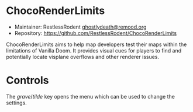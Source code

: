 # ChocoRenderLimits

 * Maintainer: RestlessRodent <ghostlydeath@remood.org>
 * Repository: https://github.com/RestlessRodent/ChocoRenderLimits

ChocoRenderLimits aims to help map developers test their maps within the
limitations of Vanilla Doom. It provides visual cues for players to find and
potentially locate visplane overflows and other renderer issues.

# Controls

The _grave_/_tilde_ key opens the menu which can be used to change the
settings.

